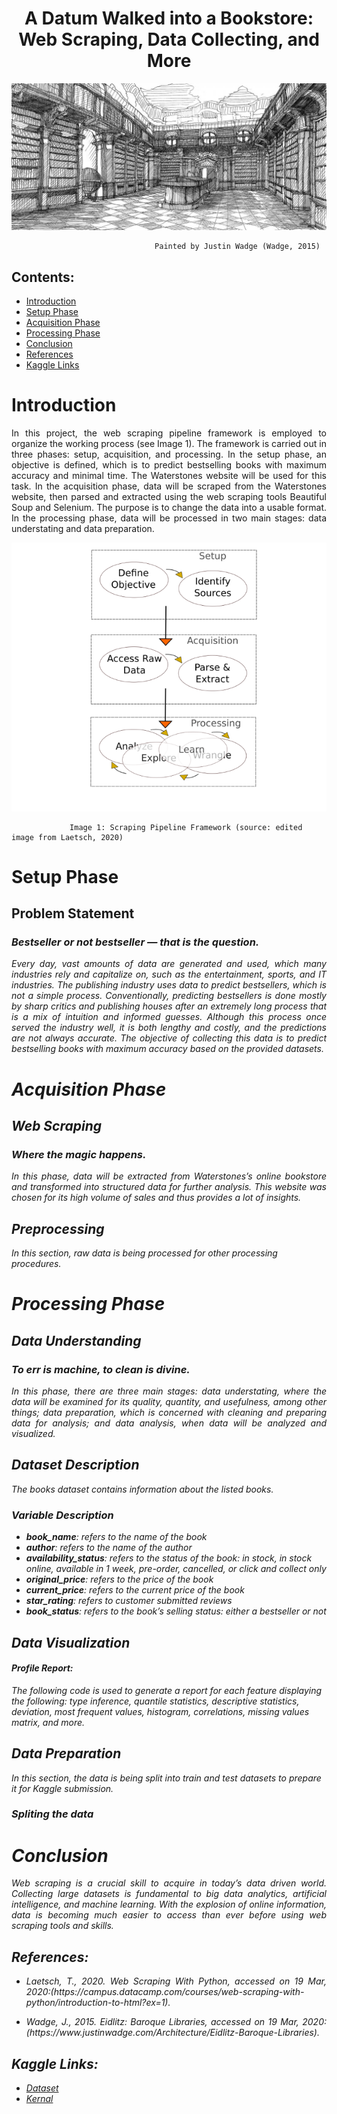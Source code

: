# <div align= "center"> A Datum Walked into a Bookstore:</div><div align= "center"> Web Scraping, Data Collecting, and More </div>

<img src='Wadge_Library.jpg'>
      
                                    Painted by Justin Wadge (Wadge, 2015)

## Contents:
- [Introduction](#Introduction)
- [Setup Phase](#Setup-Phase)
- [Acquisition Phase](#Acquisition-Phase)
- [Processing Phase](#Processing-Phase)
- [Conclusion](#Conclusion)
- [References](#References)
- [Kaggle Links](#Kaggle-Links)

# Introduction

<p align= "justify"> In this project, the web scraping pipeline framework is employed to organize the working process (see Image 1). The framework is carried out in three phases: setup, acquisition, and processing. In the setup phase, an objective is defined, which is to predict bestselling books with maximum accuracy and minimal time. The Waterstones website will be used for this task. In the acquisition phase, data will be scraped from the Waterstones website, then parsed and extracted using the web scraping tools Beautiful Soup and Selenium. The purpose is to change the data into a usable format. In the processing phase, data will be processed in two main stages: data understating and data preparation.</p>

<img src='Pipeline_Framework.png'>
           
                 Image 1: Scraping Pipeline Framework (source: edited image from Laetsch, 2020)
                 
# Setup Phase
## Problem Statement
### <p><strong><em> Bestseller or not bestseller — that is the question. </strong>

<p align= "justify"> Every day, vast amounts of data are generated and used, which many industries rely and capitalize on, such as the entertainment, sports, and IT industries. The publishing industry uses data to predict bestsellers, which is not a simple process. Conventionally, predicting bestsellers is done mostly by sharp critics and publishing houses after an extremely long process that is a mix of intuition and informed guesses. Although this process once served the industry well, it is both lengthy and costly, and the predictions are not always accurate. The objective of collecting this data is to predict bestselling books with maximum accuracy based on the provided datasets.</p>

# Acquisition Phase
## Web Scraping
### <p><strong><em> Where the magic happens. </strong>

<p align= "justify"> In this phase, data will be extracted from Waterstones’s online bookstore and transformed into structured data for further analysis. This website was chosen for its high volume of sales and thus provides a lot of insights.</p>

## Preprocessing
In this section, raw data is being processed for other processing procedures.

# Processing Phase
## Data Understanding
### <p><strong><em> To err is machine, to clean is divine.</strong>

<p align= "justify"> In this phase, there are three main stages: data understating, where the data will be examined for its quality, quantity, and usefulness, among other things; data preparation, which is concerned with cleaning and preparing data for analysis; and data analysis, when data will be analyzed and visualized.</p>

## Dataset Description
The books dataset contains information about the listed books.

### Variable Description
- **book_name**: refers to the name of the book
- **author**: refers to the name of the author
- **availability_status**: refers to the status of the book: in stock, in stock online, available in 1 week, pre-order, cancelled, or click and collect only
- **original_price**: refers to the price of the book
- **current_price**: refers to the current price of the book
- **star_rating**: refers to customer submitted reviews
- **book_status**: refers to the book’s selling status: either a bestseller or not

## Data Visualization

#### Profile Report:
The following code is used to generate a report for each feature displaying the following: type inference, quantile statistics, descriptive statistics, deviation, most frequent values, histogram, correlations, missing values matrix, and more.

## Data Preparation
In this section, the data is being split into train and test datasets to prepare it for Kaggle submission.

### Spliting the data 

# Conclusion
<p align="justify"> Web scraping is a crucial skill to acquire in today’s data driven world. Collecting large datasets is fundamental to big data analytics, artificial intelligence, and machine learning. With the explosion of online information, data is becoming much easier to access than ever before using web scraping tools and skills. </p>

## References:

- <p style='text-align: justify;'> Laetsch, T., 2020. Web Scraping With Python, accessed on 19 Mar, 2020:(https://campus.datacamp.com/courses/web-scraping-with-python/introduction-to-html?ex=1).</p>


- <p style='text-align: justify;'> Wadge, J., 2015. Eidlitz: Baroque Libraries, accessed on 19 Mar, 2020:(https://www.justinwadge.com/Architecture/Eidlitz-Baroque-Libraries).</p>

## Kaggle Links:

- <a href="https://www.kaggle.com/maramedrees/a-datum-walked-into-a-bookstore" target="_blank">Dataset</a>
- <a href="https://www.kaggle.com/maramedrees/a-datum-walked-into-a-bookstore-starter-code?scriptVersionId=30473876" target="_blank">Kernal</a>
